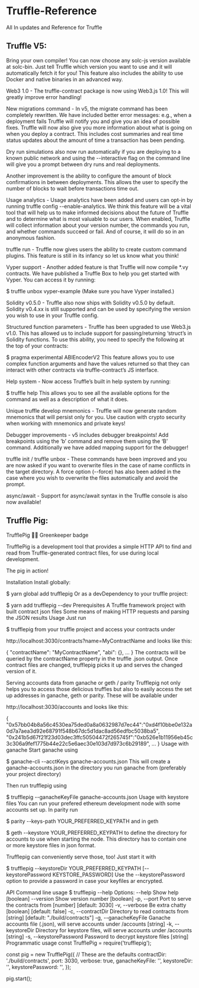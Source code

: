 # Truffle-Reference
All In updates and Reference for Truffle

## Truffle V5:

Bring your own compiler! You can now choose any solc-js version available at solc-bin. Just tell Truffle which version you want to use and it will automatically fetch it for you! This feature also includes the ability to use Docker and native binaries in an advanced way.

Web3 1.0 - The truffle-contract package is now using Web3.js 1.0! This will greatly improve error handling!

New migrations command - In v5, the migrate command has been completely rewritten. We have included better error messages: e.g., when a deployment fails Truffle will notify you and give you an idea of possible fixes. Truffle will now also give you more information about what is going on when you deploy a contract. This includes cost summaries and real time status updates about the amount of time a transaction has been pending.

Dry run simulations also now run automatically if you are deploying to a known public network and using the --interactive flag on the command line will give you a prompt between dry runs and real deployments.

Another improvement is the ability to configure the amount of block confirmations in between deployments. This allows the user to specify the number of blocks to wait before transactions time out.

Usage analytics - Usage analytics have been added and users can opt-in by running truffle config --enable-analytics. We think this feature will be a vital tool that will help us to make informed decisions about the future of Truffle and to determine what is most valuable to our users. When enabled, Truffle will collect information about your version number, the commands you run, and whether commands succeed or fail. And of course, it will do so in an anonymous fashion.

truffle run <command> - Truffle now gives users the ability to create custom command plugins. This feature is still in its infancy so let us know what you think!

Vyper support - Another added feature is that Truffle will now compile *.vy contracts. We have published a Truffle Box to help you get started with Vyper. You can access it by running:

$ truffle unbox vyper-example
(Make sure you have Vyper installed.)

Solidity v0.5.0 - Truffle also now ships with Solidity v0.5.0 by default. Solidity v0.4.xx is still supported and can be used by specifying the version you wish to use in your Truffle config.

Structured function parameters - Truffle has been upgraded to use Web3.js v1.0. This has allowed us to include support for passing/returning ‘struct’s in Solidity functions. To use this ability, you need to specify the following at the top of your contracts:

$ pragma experimental ABIEncoderV2
This feature allows you to use complex function arguments and have the values returned so that they can interact with other contracts via truffle-contract’s JS interface.

Help system - Now access Truffle’s built in help system by running:

$ truffle help <command>
This allows you to see all the available options for the command as well as a description of what it does.

Unique truffle develop mnemonics - Truffle will now generate random mnemonics that will persist only for you. Use caution with crypto security when working with mnemonics and private keys!

Debugger improvements - v5 includes debugger breakpoints! Add breakpoints using the ’b’ command and remove them using the ‘B’ command. Additionally we have added mapping support for the debugger!

truffle init / truffle unbox - These commands have been improved and you are now asked if you want to overwrite files in the case of name conflicts in the target directory. A force option (--force) has also been added in the case where you wish to overwrite the files automatically and avoid the prompt.

async/await - Support for async/await syntax in the Truffle console is also now available!


## Truffle Pig:

TrufflePig 🍄🐷
Greenkeeper badge

TrufflePig is a development tool that provides a simple HTTP API to find and read from Truffle-generated contract files, for use during local development.

The pig in action!

Installation
Install globally:

$ yarn global add trufflepig
Or as a devDependency to your truffle project:

$ yarn add trufflepig --dev
Prerequisites
A Truffle framework project with built contract json files
Some means of making HTTP requests and parsing the JSON results
Usage
Just run

$ trufflepig
from your truffle project and access your contracts under

http://localhost:3030/contracts?name=MyContractName
and looks like this:

{
  "contractName": "MyContractName",
  "abi": {},
  ...
}
The contracts will be queried by the contractName property in the truffle .json output. Once contract files are changed, trufflepig picks it up and serves the changed version of it.

Serving accounts data from ganache or geth / parity
Trufflepig not only helps you to access those delicious truffles but also to easily access the set up addresses in ganache, geth or parity. These will be available under

http://localhost:3030/accounts
and looks like this:

{
  "0x57bb04b8a56c4530ea75ded0a8a0632987d7ec44":"0xd4f10bbe0e132a0d7a7aea3d92e68791f548b67dc5d1dac8ad56edfbc5038ba5",
  "0x241b5d67f21f23d03dec3ffc50504472f265745f":"0xb526e1b11956eb45c3c306a9fef1775b44e22c5e6aec30e103d7d973c6b29189",
  ...
}
Usage with ganache
Start ganache using

$ ganache-cli --acctKeys ganache-accounts.json
This will create a ganache-accounts.json in the directory you run ganache from (preferably your project directory)

Then run trufflepig using

$ trufflepig --ganacheKeyFile ganache-accounts.json
Usage with keystore files
You can run your prefered ethereum development node with some accounts set up. In parity run

$ parity --keys-path YOUR_PREFERRED_KEYPATH
and in geth

$ geth --keystore YOUR_PREFERRED_KEYPATH
to define the directory for accounts to use when starting the node. This directory has to contain one or more keystore files in json format.

Trufflepig can conveniently serve those, too! Just start it with

$ trufflepig --keystoreDir YOUR_PREFERRED_KEYPATH [--keystorePassword KEYSTORE_PASSWORD]
Use the --keystorePassword option to provide a password in case your keyfiles ar encrypted.

API
Command line usage
$ trufflepig --help
Options:
  --help                  Show help [boolean]
  --version               Show version number [boolean]
  -p, --port              Port to serve the contracts from [number] [default: 3030]
  -v, --verbose           Be extra chatty [boolean] [default: false]
  -c, --contractDir       Directory to read contracts from [string] [default: "./build/contracts"]
  -g, --ganacheKeyFile    Ganache accounts file (.json), will serve accounts under /accounts [string]
  -k, --keystoreDir       Directory for keystore files, will serve accounts under /accounts [string]
  -s, --keystorePassword  Password to decrypt keystore files [string]
Programmatic usage
const TrufflePig = require('trufflepig');
 
const pig = new TrufflePig({
    // These are the defaults
    contractDir: './build/contracts',
    port: 3030,
    verbose: true,
    ganacheKeyFile: '',
    keystoreDir: '',
    keystorePassword: '',
});
 
pig.start();
